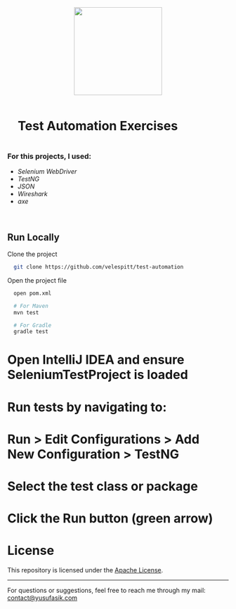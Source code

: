<div align="center">
  <img src="https://github.com/user-attachments/assets/0f9e2e37-3d0d-4767-a317-a978d0d63ced" height=200/>
</div>

<div id="user-content-toc">
  <ul>
    <summary><h1 style="display: inline-block;">Test Automation Exercises</h1></summary>
  </ul>
</div>

### For this projects, I used:
- *Selenium WebDriver*
- *TestNG*
- *JSON*
- *Wireshark*
- *axe*
<br/>

## Run Locally

Clone the project

```bash
  git clone https://github.com/velespitt/test-automation
```
Open the project file

```bash
  open pom.xml

  # For Maven
  mvn test

  # For Gradle
  gradle test
```
# Open IntelliJ IDEA and ensure SeleniumTestProject is loaded
# Run tests by navigating to:
# Run > Edit Configurations > Add New Configuration > TestNG
# Select the test class or package
# Click the Run button (green arrow)

# License

This repository is licensed under the [Apache License](LICENSE).

---

For questions or suggestions, feel free to reach me through my mail: contact@yusufasik.com

